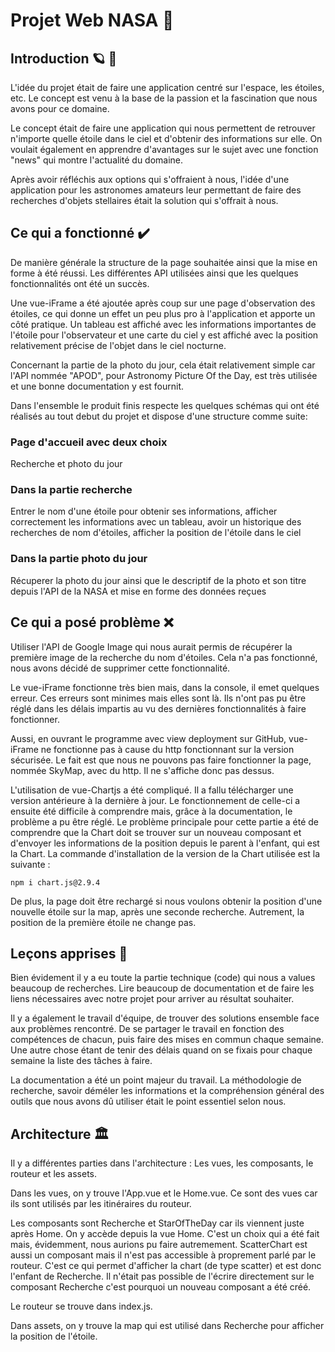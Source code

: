 # Projet Web NASA :rocket:

## Introduction :ringed_planet: :stars:
L'idée du projet était de faire une application centré sur l'espace, les étoiles, etc.
Le concept est venu à la base de la passion et la fascination que nous avons pour ce domaine.

Le concept était de faire une application qui nous permettent de retrouver n'importe quelle étoile dans le
ciel et d'obtenir des informations sur elle. On voulait également en apprendre d'avantages sur le sujet avec une fonction "news" qui montre l'actualité du domaine.

Après avoir réfléchis aux options qui s'offraient à nous, l'idée d'une application pour les astronomes amateurs leur permettant de faire des recherches d'objets stellaires était la solution qui s'offrait à nous.

## Ce qui a fonctionné :heavy_check_mark:
De manière générale la structure de la page souhaitée ainsi que la mise en forme à été réussi. Les différentes API utilisées ainsi que les quelques fonctionnalités ont été un succès.

Une vue-iFrame a été ajoutée après coup sur une page d'observation des étoiles, ce qui donne un effet un peu plus pro à l'application et apporte un côté pratique. Un tableau est affiché avec les informations importantes de l'étoile pour l'observateur et une carte du ciel y est affiché avec la position relativement précise de l'objet dans le ciel nocturne.

Concernant la partie de la photo du jour, cela était relativement simple car l'API nommée "APOD", pour Astronomy Picture Of the Day, est très utilisée et une bonne documentation y est fournit. 

Dans l'ensemble le produit finis respecte les quelques schémas qui ont été réalisés au tout debut du projet et dispose d'une structure comme suite:

### Page d'accueil avec deux choix
Recherche et photo du jour

### Dans la partie recherche 
Entrer le nom d'une étoile pour obtenir ses informations, afficher correctement les informations avec un tableau, avoir un historique des recherches de nom d'étoiles, afficher la position de l'étoile dans le ciel

### Dans la partie photo du jour 
Récuperer la photo du jour ainsi que le descriptif de la photo et son titre depuis l'API de la NASA et mise en forme des données reçues

## Ce qui a posé problème :x:
Utiliser l'API de Google Image qui nous aurait permis de récupérer la première image de la recherche 
du nom d'étoiles. Cela n'a pas fonctionné, nous avons décidé de supprimer cette fonctionnalité.

Le vue-iFrame fonctionne très bien mais, dans la console, il emet quelques erreur. Ces erreurs sont minimes mais elles sont là. Ils n'ont pas pu être réglé dans les délais impartis au vu des dernières fonctionnalités à faire fonctionner.

Aussi, en ouvrant le programme avec view deployment sur GitHub, vue-iFrame ne fonctionne pas à cause du http fonctionnant sur la version sécurisée. Le fait est que nous ne pouvons pas faire fonctionner la page, nommée SkyMap, avec du http. Il ne s'affiche donc pas dessus.

L'utilisation de vue-Chartjs a été compliqué. Il a fallu télécharger une version antérieure à la dernière à jour. Le fonctionnement de celle-ci a ensuite été difficile à comprendre mais, grâce à la documentation, le problème a pu être réglé.
Le problème principale pour cette partie a été de comprendre que la Chart doit se trouver sur un nouveau composant et d'envoyer les informations de la position depuis le parent à l'enfant, qui est la Chart.
La commande d'installation de la version de la Chart utilisée est la suivante : 

```
npm i chart.js@2.9.4
```
De plus, la page doit être rechargé si nous voulons obtenir la position d'une nouvelle étoile sur la map, après une seconde recherche. Autrement, la position de la première étoile ne change pas.

## Leçons apprises :repeat:
Bien évidement il y a eu toute la partie technique (code) qui nous a values beaucoup de recherches. 
Lire beaucoup de documentation et de faire les liens nécessaires avec notre projet pour arriver au 
résultat souhaiter.

Il y a également le travail d'équipe, de trouver des solutions ensemble face aux problèmes 
rencontré. De se partager le travail en fonction des compétences de chacun, puis faire des mises en commun 
chaque semaine. Une autre chose étant de tenir des délais quand on se fixais pour chaque semaine 
la liste des tâches à faire.

La documentation a été un point majeur du travail. La méthodologie de recherche, savoir déméler les informations et la compréhension général des outils que nous avons dû utiliser était le point essentiel selon nous.

## Architecture :classical_building:
Il y a différentes parties dans l'architecture : Les vues, les composants, le routeur et les assets.

Dans les vues, on y trouve l'App.vue et le Home.vue. Ce sont des vues car ils sont utilisés par les itinéraires du routeur.

Les composants sont Recherche et StarOfTheDay car ils viennent juste après Home. On y accède depuis la vue Home. C'est un choix qui a été fait mais, évidemment, nous aurions pu faire autremement.
ScatterChart est aussi un composant mais il n'est pas accessible à proprement parlé par le routeur. C'est ce qui permet d'afficher la chart (de type scatter) et est donc l'enfant de Recherche. Il n'était pas possible de l'écrire directement sur le composant Recherche c'est pourquoi un nouveau composant a été créé.

Le routeur se trouve dans index.js.

Dans assets, on y trouve la map qui est utilisé dans Recherche pour afficher la position de l'étoile.
